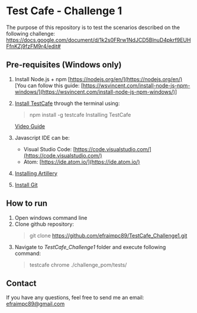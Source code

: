 # Test Cafe - Challenge 1

The purpose of this repository is to test the scenarios described on the following challenge:
https://docs.google.com/document/d/1k2s0FRrw1NdJCD5BlnuD4pkrf9EUHFfnKZj9fzFM9r4/edit#

## Pre-requisites (Windows only)

1. Install Node.js + npm [https://nodejs.org/en/](https://nodejs.org/en/)  
[You can follow this guide: [https://wsvincent.com/install-node-js-npm-windows/](https://wsvincent.com/install-node-js-npm-windows/)]  
  
2. [Install TestCafe](https://devexpress.github.io/testcafe/documentation/getting-started/) through the terminal using:
	>npm install -g testcafe Installing TestCafe 

	[Video Guide](https://drive.google.com/file/d/1pHzcL2CQF4lP4yH0dZUb_2gLozUq8q4f/view?usp=sharing)  
  
3. Javascript IDE can be:  
	- Visual Studio Code: [https://code.visualstudio.com/](https://code.visualstudio.com/)  
	- Atom: [https://ide.atom.io/](https://ide.atom.io/)  
  
4. [Installing Artillery](https://artillery.io/docs/guides/getting-started/installing-artillery.html)
5. [Install Git](https://git-scm.com/downloads)

## How to run 

1. Open windows command line
2. Clone github repository: 
	> git clone https://github.com/efraimpc89/TestCafe_Challenge1.git
3. Navigate to *TestCafe_Challenge1* folder and execute following command:
	> testcafe chrome ./challenge_pom/tests/

## Contact

If you have any questions, feel free to send me an email:
efraimpc89@gmail.com
